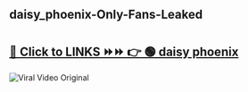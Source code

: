 
 ## daisy_phoenix-Only-Fans-Leaked

# <h2><a href="https://clipsfans.com/daisy_phoenix&ref=git">🔗 Click to LINKS ⏩⏩ 👉 🟢 daisy phoenix </a></h2>

<a href="https://clipsfans.com/daisy_phoenix&ref=git" rel="nofollow" data-target="animated-image.originalLink"><img src="https://i.ibb.co.com/xMMVF88/686577567.gif" alt="Viral Video Original" style="max-width: 100%; display: inline-block;" data-target="animated-image.originalImage"></a>
